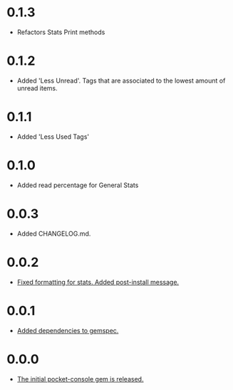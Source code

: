 # 0.1.3

* Refactors Stats Print methods

# 0.1.2

* Added 'Less Unread'. Tags that are associated to the lowest amount of unread items.

# 0.1.1

* Added 'Less Used Tags'

# 0.1.0

* Added read percentage for General Stats

# 0.0.3

* Added CHANGELOG.md.

# 0.0.2

* [Fixed formatting for stats. Added post-install message.](https://github.com/HartasCuerdas/pocket-console/commit/d69ad28c2def909c2d47e3e47395e07cf78e9e26)

# 0.0.1

* [Added dependencies to gemspec.](https://github.com/HartasCuerdas/pocket-console/commit/e2cbdd069c9665d0e35c95599d54511195e41f8d)

# 0.0.0

* [The initial pocket-console gem is released.](https://github.com/HartasCuerdas/pocket-console/commit/d146239bdf73111dbf643d45d39f06f3da9e5e46)